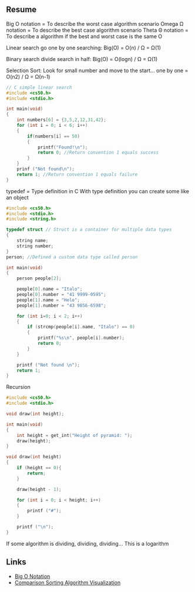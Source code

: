 ## Resume

Big O notation = To describe the worst case algorithm scenario
Omega Ω notation = To describe the best case algorithm scenario
Theta Θ notation = To describe a algorithm if the best and worst case is the same O

Linear search go one by one searching: Big(O) = O(n) / Ω = Ω(1)

Binary search divide search in half: Big(O) = O(logn) / Ω = Ω(1)

Selection Sort: Look for small number and move to the start... one by one = O(n2) / Ω = Ω(n-1)

```c
// C simple linear search
#include <cs50.h>
#include <stdio.h>

int main(void)
{
    int numbers[6] = {3,5,2,12,31,42};
    for (int i = 0; i < 6; i++)
    {
        if(numbers[i] == 50)
        {
            printf("Found!\n");
            return 0; //Return convention 1 equals success
        }
    }
    prinf ("Not found\n");
    return 1; //Return convention 1 equals failure
}
```

typedef = Type definition in C
With type definition you can create some like an object

```c
#include <cs50.h>
#include <stdio.h>
#include <string.h>

typedef struct // Struct is a container for multiple data types
{
    string name;
    string number;
}
person; //Defined a custom data type called person

int main(void)
{
    person people[2];

    people[0].name = "Italo";
    people[0].number = "41 9999-0595";
    people[1].name = "Helo";
    people[1].number = "43 9856-6598";

    for (int i=0; i < 2; i++)
    {
        if (strcmp(people[i].name, "Italo") == 0)
        {
            printf("%s\n", people[i].number);
            return 0;
        }
    }

    printf ("Not found \n");
    return 1;
}

```

Recursion

```c
#include <cs50.h>
#include <stdio.h>

void draw(int height);

int main(void)
{
    int height = get_int("Height of pyramid: ");
    draw(height);
}

void draw(int height)
{
    if (height == 0){
        return;
    }

    draw(height - 1);

    for (int i = 0; i < height; i++)
    {
        printf ("#");
    }

    printf ("\n");
}
```

If some algorithm is dividing, dividing, dividing... This is a logarithm

## Links

- [Big O Notation](https://en.wikipedia.org/wiki/Big_O_notation)
- [Comparison Sorting Algorithm Visualization](https://www.cs.usfca.edu/~galles/visualization/ComparisonSort.html)
